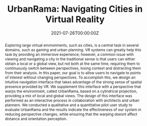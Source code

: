 ---
title: "UrbanRama: Navigating Cities in Virtual Reality"

# Authors
# If you created a profile for a user (e.g. the default `admin` user), write the username (folder name) here 
# and it will be replaced with their full name and linked to their profile.
authors:
- admin
- Fabio Miranda
- Nivan Ferreira
- Marcos Lage
- Harish Doraiswamy
- Corinne Brenner
- Connor Defanti
- Michael Koutsoubis
- Luc Wilson
- Ken Perlin
- Claudio Silva

date: "2021-07-26T00:00:00Z"
doi: "10.1109/TVCG.2021.3099012"

# Schedule page publish date (NOT publication's date).
publishDate: "2021-07-26T00:00:00Z"

# Publication type.
# Legend: 0 = Uncategorized; 1 = Conference paper; 2 = Journal article;
# 3 = Preprint / Working Paper; 4 = Report; 5 = Book; 6 = Book section;
# 7 = Thesis; 8 = Patent
publication_types: ["2"]

# Publication name and optional abbreviated publication name.
publication: In *IEEE Transactions on Visualization and Computer Graphics*

abstract: Exploring large virtual environments, such as cities, is a central task in several domains, such as gaming and urban planning. VR systems can greatly help this task by providing an immersive experience; however, a common issue with viewing and navigating a city in the traditional sense is that users can either obtain a local or a global view, but not both at the same time, requiring them to continuously switch between perspectives, losing context and distracting them from their analysis. In this paper, our goal is to allow users to navigate to points of interest without changing perspectives. To accomplish this, we design an intuitive navigation interface that takes advantage of the strong sense of spatial presence provided by VR. We supplement this interface with a perspective that warps the environment, called UrbanRama, based on a cylindrical projection, providing a mix of local and global views. The design of this interface was performed as an interactive process in collaboration with architects and urban planners. We conducted a qualitative and a quantitative pilot user study to evaluate UrbanRama and the results indicate the effectiveness of our system in reducing perspective changes, while ensuring that the warping doesnt affect distance and orientation perception.

tags: []

# Display this page in the Featured widget?
featured: true

# Custom links (uncomment lines below)
# links:
# - name: Custom Link
#   url: http://example.org

url_pdf: 'https://arxiv.org/abs/2112.06082'
url_code: ''
url_dataset: ''
url_poster: ''
url_project: ''
url_slides: ''
url_source: ''
url_video: 'https://www.youtube.com/watch?v=M8BFZnxq-Qg'

# Featured image
# To use, add an image named `featured.jpg/png` to your page's folder. 
image:
  caption: ''
  focal_point: ""
  preview_only: false

---